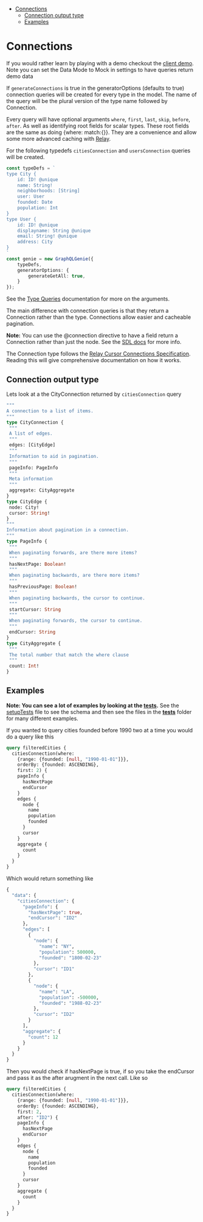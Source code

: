 - [Connections](#connections)
	- [Connection output type](#connection-output-type)
	- [Examples](#examples)

# Connections

If you would rather learn by playing with a demo checkout the [client demo](https://genie-team.github.io/graphql-genie-client/). Note you can set the Data Mode to Mock in settings to have queries return demo data

If `generateConnections` is true in the generatorOptions (defaults to true) connection queries will be created for every type in the model. The name of the query will be the plural version of the type name followed by Connection. 

Every query will have optional arguments `where`, `first`, `last`, `skip`, `before`, `after`. As well as identifying root fields for scalar types. These root fields are the same as doing {where: match:{}}. They are a convenience and allow some more advanced caching with [Relay](https://facebook.github.io/relay/).

For the following typedefs `citiesConnection` and `usersConnection` queries will be created.

```typescript 
const typeDefs = `
type City {
	id: ID! @unique
	name: String!
	neighborhoods: [String]
	user: User
	founded: Date
	population: Int
}
type User {
	id: ID! @unique
	displayname: String @unique
	email: String! @unique
	address: City
}
`
const genie = new GraphQLGenie({ 
	typeDefs, 
	generatorOptions: {
		generateGetAll: true,
	}
});
```

 See the [Type Queries](https://github.com/genie-team/graphql-genie/blob/master/docs/queries.md) documentation for more on the arguments.

 The main difference with connection queries is that they return a Connection rather than the type. Connections allow easier and cacheable pagination.

**Note:** You can use the @connection directive to have a field return a Connection rather than just the node. See the [SDL docs](https://github.com/genie-team/graphql-genie/blob/master/docs/sdl.md) for more info.

 The Connection type follows the [Relay Cursor Connections Specification](https://facebook.github.io/relay/graphql/connections.htm). Reading this will give comprehensive documentation on how it works.

## Connection output type

 Lets look at a the CityConnection returned by `citiesConnection` query

 ```graphql
"""
A connection to a list of items.
"""
type CityConnection {
  """
  A list of edges.
  """
  edges: [CityEdge]
  """
  Information to aid in pagination.
  """
  pageInfo: PageInfo
  """
  Meta information
  """
  aggregate: CityAggregate
}
type CityEdge {
  node: City!
  cursor: String!
}
"""
Information about pagination in a connection.
"""
type PageInfo {
  """
  When paginating forwards, are there more items?
  """
  hasNextPage: Boolean!
  """
  When paginating backwards, are there more items?
  """
  hasPreviousPage: Boolean!
  """
  When paginating backwards, the cursor to continue.
  """
  startCursor: String
  """
  When paginating forwards, the cursor to continue.
  """
  endCursor: String
}
type CityAggregate {
  """
  The total number that match the where clause
  """
  count: Int!
}
 ```



 ## Examples


**Note: You can see a lot of examples by looking at the [tests](https://github.com/genie-team/graphql-genie/tree/master/src/tests).**
See the [setupTests](https://github.com/genie-team/graphql-genie/blob/master/src/tests/setupTests.ts) file to see the schema and then see the files in the [__tests__](https://github.com/genie-team/graphql-genie/tree/master/src/tests/__tests__) folder for many different examples.

If you wanted to query cities founded before 1990 two at a time you would do a query like this

```graphql
query filteredCities {
  citiesConnection(where: 
    {range: {founded: [null, "1990-01-01"]}}, 
    orderBy: {founded: ASCENDING}, 
    first: 2) {
    pageInfo {
      hasNextPage
      endCursor
    }
    edges {
      node {
        name
        population
        founded
      }
      cursor
    }
    aggregate {
      count
    }
  }
}
```

Which would return something like

```graphql
{
  "data": {
    "citiesConnection": {
      "pageInfo": {
        "hasNextPage": true,
        "endCursor": "ID2"
      },
      "edges": [
        {
          "node": {
            "name": "NY",
            "population": 500000,
            "founded": "1800-02-23"
          },
          "cursor": "ID1"
        },
        {
          "node": {
            "name": "LA",
            "population": -500000,
            "founded": "1988-02-23"
          },
          "cursor": "ID2"
        }
      ],
      "aggregate": {
        "count": 12
      }
    }
  }
}
```

Then you would check if hasNextPage is true, if so you take the endCursor and pass it as the after arugment in the next call. Like so

```graphql
query filteredCities {
  citiesConnection(where: 
    {range: {founded: [null, "1990-01-01"]}}, 
    orderBy: {founded: ASCENDING}, 
    first: 2,
  	after: "ID2") {
    pageInfo {
      hasNextPage
      endCursor
    }
    edges {
      node {
        name
        population
        founded
      }
      cursor
    }
    aggregate {
      count
    }
  }
}

```